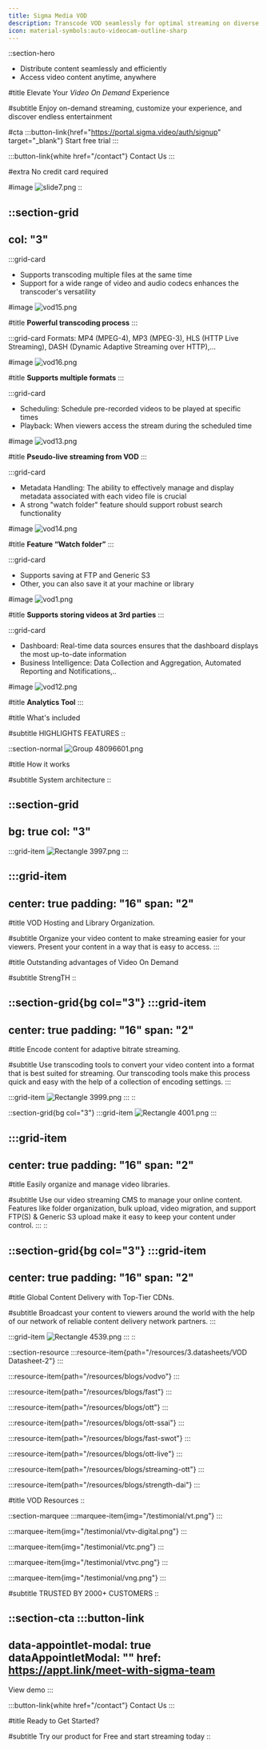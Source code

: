 ```yaml
---
title: Sigma Media VOD
description: Transcode VOD seamlessly for optimal streaming on diverse platforms.
icon: material-symbols:auto-videocam-outline-sharp
---
```


::section-hero
- Distribute content seamlessly and efficiently
- Access video content anytime, anywhere

#title
Elevate Your *Video On Demand* Experience

#subtitle
Enjoy on-demand streaming, customize your experience, and discover endless entertainment

#cta
  :::button-link{href="https://portal.sigma.video/auth/signup" target="_blank"}
  Start free trial
  :::

  :::button-link{white href="/contact"}
  Contact Us
  :::

#extra
No credit card required

#image
![slide7.png](/VOD/slide7.png)
::

::section-grid
---
col: "3"
---
  :::grid-card
  - Supports transcoding multiple files at the same time
  - Support for a wide range of video and audio codecs enhances the transcoder's versatility
  
  #image
  ![vod15.png](/VOD/vod15.png)
  
  #title
  **Powerful transcoding process**
  :::

  :::grid-card
  Formats: MP4 (MPEG-4), MP3 (MPEG-3), HLS (HTTP Live Streaming), DASH (Dynamic Adaptive Streaming over HTTP),...
  
  #image
  ![vod16.png](/VOD/vod16.png)
  
  #title
  **Supports multiple formats**
  :::

  :::grid-card
  - Scheduling: Schedule pre-recorded videos to be played at specific times
  - Playback: When viewers access the stream during the scheduled time
  
  #image
  ![vod13.png](/VOD/vod13.png)
  
  #title
  **Pseudo-live streaming from VOD**
  :::

  :::grid-card
  - Metadata Handling: The ability to effectively manage and display metadata associated with each video file is crucial
  - A strong "watch folder" feature should support robust search functionality
  
  #image
  ![vod14.png](/VOD/vod14.png)
  
  #title
  **Feature “Watch folder”**
  :::

  :::grid-card
  - Supports saving at FTP and Generic S3
  - Other, you can also save it at your machine or library
  
  #image
  ![vod1.png](/VOD/vod1.png)
  
  #title
  **Supports storing videos at 3rd parties**
  :::

  :::grid-card
  - Dashboard: Real-time data sources ensures that the dashboard displays the most up-to-date information
  - Business Intelligence: Data Collection and Aggregation, Automated Reporting and Notifications,..
  
  #image
  ![vod12.png](/VOD/vod12.png)
  
  #title
  **Analytics Tool**
  :::

#title
What's included

#subtitle
HIGHLIGHTS FEATURES
::

::section-normal
![Group 48096601.png](/VOD/Group%2048096601.png)

#title
How it works

#subtitle
System architecture
::

::section-grid
---
bg: true
col: "3"
---
  :::grid-item
  ![Rectangle 3997.png](/VOD/Rectangle%203997.png)
  :::

  :::grid-item
  ---
  center: true
  padding: "16"
  span: "2"
  ---
  #title
  VOD Hosting and Library Organization.
  
  #subtitle
  Organize your video content to make streaming easier for your viewers. Present your content in a way that is easy to access.
  :::

#title
Outstanding advantages of Video On Demand

#subtitle
StrengTH
::

::section-grid{bg col="3"}
  :::grid-item
  ---
  center: true
  padding: "16"
  span: "2"
  ---
  #title
  Encode content for adaptive bitrate streaming.
  
  #subtitle
  Use transcoding tools to convert your video content into a format that is best suited for streaming. Our transcoding tools make this process quick and easy with the help of a collection of encoding settings.
  :::

  :::grid-item
  ![Rectangle 3999.png](/VOD/Rectangle%203999.png)
  :::
::

::section-grid{bg col="3"}
  :::grid-item
  ![Rectangle 4001.png](/VOD/Rectangle%204001.png)
  :::

  :::grid-item
  ---
  center: true
  padding: "16"
  span: "2"
  ---
  #title
  Easily organize and manage video libraries.
  
  #subtitle
  Use our video streaming CMS to manage your online content. Features like folder organization, bulk upload, video migration, and support FTP(S) & Generic S3 upload make it easy to keep your content under control.
  :::
::

::section-grid{bg col="3"}
  :::grid-item
  ---
  center: true
  padding: "16"
  span: "2"
  ---
  #title
  Global Content Delivery with Top-Tier CDNs.
  
  #subtitle
  Broadcast your content to viewers around the world with the help of our network of reliable content delivery network partners.
  :::

  :::grid-item
  ![Rectangle 4539.png](/VOD/Rectangle%204539.png)
  :::
::

::section-resource
  :::resource-item{path="/resources/3.datasheets/VOD Datasheet-2"}
  :::

  :::resource-item{path="/resources/blogs/vodvo"}
  :::

  :::resource-item{path="/resources/blogs/fast"}
  :::

  :::resource-item{path="/resources/blogs/ott"}
  :::

  :::resource-item{path="/resources/blogs/ott-ssai"}
  :::

  :::resource-item{path="/resources/blogs/fast-swot"}
  :::

  :::resource-item{path="/resources/blogs/ott-live"}
  :::

  :::resource-item{path="/resources/blogs/streaming-ott"}
  :::

  :::resource-item{path="/resources/blogs/strength-dai"}
  :::

#title
VOD Resources
::

::section-marquee
  :::marquee-item{img="/testimonial/vt.png"}
  :::

  :::marquee-item{img="/testimonial/vtv-digital.png"}
  :::

  :::marquee-item{img="/testimonial/vtc.png"}
  :::

  :::marquee-item{img="/testimonial/vtvc.png"}
  :::

  :::marquee-item{img="/testimonial/vng.png"}
  :::

#subtitle
TRUSTED BY 2000+ CUSTOMERS
::

::section-cta
  :::button-link
  ---
  data-appointlet-modal: true
  dataAppointletModal: ""
  href: https://appt.link/meet-with-sigma-team
  ---
  View demo
  :::

  :::button-link{white href="/contact"}
  Contact Us
  :::

#title
Ready to Get Started?

#subtitle
Try our product for Free and start streaming today
::
